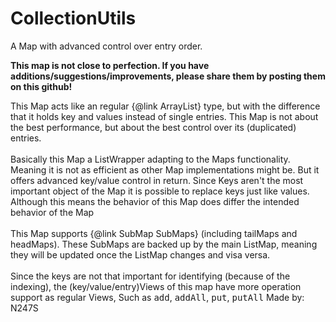 # CollectionUtils
A Map with advanced control over entry order.

<b>This map is not close to perfection.
If you have additions/suggestions/improvements,
please share them by posting them on this github!</b>

This Map acts like an regular {@link ArrayList} type, but with the difference
that it holds key and values instead of single entries. This Map is not about
the best performance, but about the best control over its (duplicated)
entries.<br>
<br>
Basically this Map a ListWrapper adapting to the Maps functionality. Meaning
it is not as efficient as other Map implementations might be. But it offers
advanced key/value control in return. Since Keys aren't the most important
object of the Map it is possible to replace keys just like values. Although
this means the behavior of this Map does differ the intended behavior of the
Map<br>
<br>
This Map supports {@link SubMap SubMaps} (including tailMaps and headMaps).
These SubMaps are backed up by the main ListMap, meaning they will be updated
once the ListMap changes and visa versa.<br>
<br>
Since the keys are not that important for identifying (because of the
indexing), the (key/value/entry)Views of this map have more operation support
as regular Views, Such as <tt>add</tt>, <tt>addAll</tt>, <tt>put</tt>,
<tt>putAll</tt>
Made by: N247S
